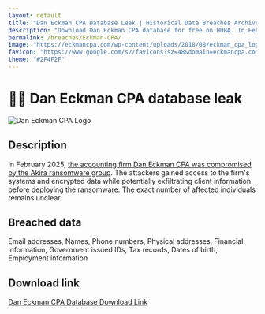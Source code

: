 ```yaml
---
layout: default
title: "Dan Eckman CPA Database Leak | Historical Data Breaches Archive"
description: "Download Dan Eckman CPA database for free on HDBA. In February 2025, the accounting firm Dan Eckman CPA was compromised by the Akira ransomware group. You can download the entire database for free on HDBA."
permalink: /breaches/Eckman-CPA/
image: "https://eckmancpa.com/wp-content/uploads/2018/08/eckman_cpa_logo_white_335x50.png"
favicon: "https://www.google.com/s2/favicons?sz=48&domain=eckmancpa.com"
theme: "#2F4F2F"
---
```


# 🧑‍⚖️ Dan Eckman CPA database leak

![Dan Eckman CPA Logo](https://eckmancpa.com/wp-content/uploads/2018/08/eckman_cpa_logo_white_335x50.png)

## Description

In February 2025, <a href="https://redirect.trace.rip/?url=https://www.ransomware.live/id/RGFuIEVja21hbiBDUEFAYWtpcmE=" target="_blank" rel="noopener">the accounting firm Dan Eckman CPA was compromised by the Akira ransomware group</a>. The attackers gained access to the firm's systems and encrypted data while potentially exfiltrating client information before deploying the ransomware. The exact number of affected individuals remains unclear.

## Breached data

Email addresses, Names, Phone numbers, Physical addresses, Financial information, Government issued IDs, Tax records, Dates of birth, Employment information

## Download link

<a href="https://redirect.trace.rip/?url=https://rentry.co/HDBA-dan-eckman-cpa" target="_blank" rel="noopener">Dan Eckman CPA Database Download Link</a>